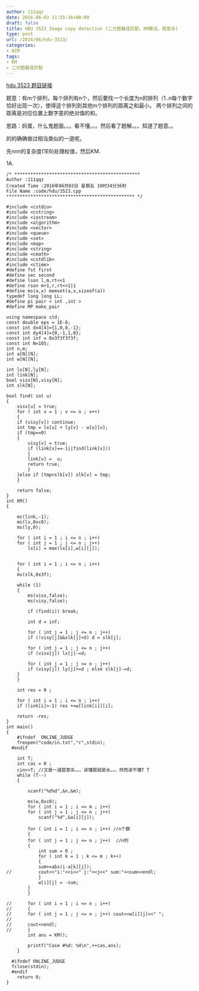 ```yaml
---
author: 111qqz
date: 2016-06-03 11:55:36+00:00
draft: false
title: HDU 3523 Image copy detection (二分图最佳匹配，KM算法，题意杀)
type: post
url: /2016/06/hdu-3523/
categories:
- ACM
tags:
- KM
- 二分图最佳匹配
---
```


[hdu 3523 题目链接](http://acm.hdu.edu.cn/showproblem.php?pid=3523)



题意：有m个排列，每个排列有n个，然后要找一个长度为n的排列（1..n每个数字恰好出现一次），使得这个排列到其他m个排列的距离之和最小。 两个排列之间的距离是对应位置上数字差的绝对值的和。



思路：妈蛋，什么鬼题面。。。看不懂。。。然后看了题解。。。知道了题意。。

的的确确做过相当类似的一道呢。

先n*n*n的复杂度(1E6)处理权值，然后KM.

1A.








 

    
    /* ***********************************************
    Author :111qqz
    Created Time :2016年06月03日 星期五 19时34分36秒
    File Name :code/hdu/3523.cpp
    ************************************************ */
    
    #include <cstdio>
    #include <cstring>
    #include <iostream>
    #include <algorithm>
    #include <vector>
    #include <queue>
    #include <set>
    #include <map>
    #include <string>
    #include <cmath>
    #include <cstdlib>
    #include <ctime>
    #define fst first
    #define sec second
    #define lson l,m,rt<<1
    #define rson m+1,r,rt<<1|1
    #define ms(a,x) memset(a,x,sizeof(a))
    typedef long long LL;
    #define pi pair < int ,int >
    #define MP make_pair
    
    using namespace std;
    const double eps = 1E-8;
    const int dx4[4]={1,0,0,-1};
    const int dy4[4]={0,-1,1,0};
    const int inf = 0x3f3f3f3f;
    const int N=105;
    int n,m;
    int a[N][N];
    int w[N][N];
    
    int lx[N],ly[N];
    int link[N];
    bool visx[N],visy[N];
    int slk[N];
    
    bool find( int u)
    {
        visx[u] = true;
        for ( int v = 1 ; v <= n ; v++)
        {
    	if (visy[v]) continue;
    	int tmp = lx[u] + ly[v] - w[u][v];
    	if (tmp==0)
    	{
    	    visy[v] = true;
    	    if (link[v]==-1||find(link[v]))
    	    {
    		link[v] =  u;
    		return true;
    	    }
    	}else if (tmp<slk[v]) slk[v] = tmp;
        }
        
        return false;
    }
    int KM()
    {
        
        ms(link,-1);
        ms(lx,0xc0);
        ms(ly,0);
    
        for ( int i = 1 ; i <= n ; i++)
    	for ( int j = 1 ; j <= n ; j++)
    	    lx[i] = max(lx[i],w[i][j]);
    
    
        for ( int i = 1 ; i <= n ; i++)
        {
    	ms(slk,0x3f);
    
    	while (1)
    	{
    	    ms(visx,false);
    	    ms(visy,false);
    
    	    if (find(i)) break;
    
    	    int d = inf;
    
    	    for ( int j = 1 ; j <= n ; j++)
    		if (!visy[j]&&slk[j]<d) d = slk[j];
    
    	    for ( int j = 1 ; j <= n ; j++)
    		if (visx[j]) lx[j]-=d;
    
    	    for ( int j = 1 ; j <= n ; j++)
    		if (visy[j]) ly[j]+=d ; else slk[j]-=d;
    	}
        }
    
        int res = 0 ;
    
        for ( int i = 1 ; i <= n ; i++)
    	if (link[i]>-1) res +=w[link[i]][i];
    
        return -res;
    }
    int main()
    {
    	#ifndef  ONLINE_JUDGE 
    	freopen("code/in.txt","r",stdin);
      #endif
    
    	int T;
    	int cas = 0 ;
    	cin>>T; //又是一道题意杀。。。读懂题就是水。。。然而读不懂T T
    	while (T--)
    	{
    
    	    scanf("%d%d",&n,&m);
    
    	    ms(w,0xc0);
    	    for ( int i = 1 ; i <= m ; i++)
    		for ( int j = 1 ; j <= n ; j++)
    		    scanf("%d",&a[i][j]);
    
    	    for ( int i = 1 ; i <= n ; i++) //n个数
    	    {
    		for ( int j = 1 ; j <= n ; j++)  //n列
    		{
    		    int sum = 0 ;
    		    for ( int k = 1 ; k <= m ; k++)
    		    {
    			sum+=abs(i-a[k][j]);
    //			cout<<"i:"<<i<<" j:"<<j<<" sum:"<<sum<<endl;
    		    }
    		    w[i][j] = -sum;
    		}
    	    }
    	    
    //	    for ( int i = 1 ; i <= n ; i++)
    //	    {
    //		for ( int j = 1 ; j <= n ; j++) cout<<w[i][j]<<" ";
    //
    //		cout<<endl;
    //	    }
    	    int ans = KM();
    
    	    printf("Case #%d: %d\n",++cas,ans);
    	}
    
      #ifndef ONLINE_JUDGE  
      fclose(stdin);
      #endif
        return 0;
    }
    



